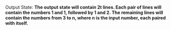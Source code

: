 Output State: **The output state will contain 2t lines. Each pair of lines will contain the numbers 1 and 1, followed by 1 and 2. The remaining lines will contain the numbers from 3 to n, where n is the input number, each paired with itself.**